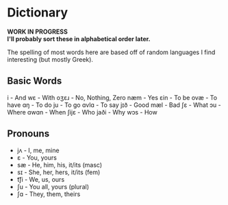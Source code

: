 # Dictionary
**WORK IN PROGRESS** <br>
**I'll probably sort these in alphabetical order later.**

The spelling of most words here are based off of random languages I find interesting (but mostly Greek).

## Basic Words
i - And
wɛ - With
oʒɛɹ - No, Nothing, Zero
næm - Yes
ɛin - To be
ovæ - To have
ɑŋ - To do
ju - To go
ɑvlɑ - To say
jɪð - Good
mæl - Bad
ʃɛ - What
ɔu - Where
ɑwɑn - When
ʃijɛ - Who
jaði - Why
wɔs - How

## Pronouns
* jʌ - I, me, mine
* ɛ - You, yours
* sæ - He, him, his, it/its (masc)
* sɪ - She, her, hers, it/its (fem)
* t͡ʃi - We, us, ours
* ʃu - You all, yours (plural)
* ʃɑ - They, them, theirs